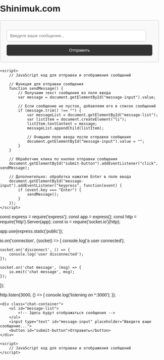 # Shinimuk.com
<!DOCTYPE html>
<html lang="en">
<head>
    <meta charset="UTF-8">
    <meta name="viewport" content="width=device-width, initial-scale=1.0">
    <title>Сайт для переговоров</title>
    <style>
        body {
            font-family: Arial, sans-serif;
            margin: 0;
            padding: 0;
        }
        .chat-container {
            max-width: 800px;
            margin: 20px auto;
            padding: 20px;
            border: 1px solid #ccc;
            border-radius: 5px;
            background-color: #f9f9f9;
        }
        #message-list {
            list-style-type: none;
            padding: 0;
            margin: 0;
            overflow-y: auto;
            max-height: 300px;
        }
        #message-list li {
            margin-bottom: 10px;
            padding: 10px;
            border-radius: 5px;
            background-color: #fff;
        }
        #message-list li:nth-child(odd) {
            background-color: #f2f2f2;
        }
        #message-input {
            width: calc(100% - 20px);
            margin-top: 10px;
            padding: 10px;
            border: 1px solid #ccc;
            border-radius: 5px;
        }
        #submit-button {
            width: 100%;
            margin-top: 10px;
            padding: 10px;
            background-color: #333;
            color: #fff;
            border: none;
            border-radius: 5px;
            cursor: pointer;
        }
    </style>
</head>
<body>
    <!DOCTYPE html>
<html lang="en">
<head>
    <meta charset="UTF-8">
    <meta name="viewport" content="width=device-width, initial-scale=1.0">
    <title>Сайт для переговоров</title>
    <style>
        /* Стили CSS */
    </style>
</head>
<body>
    <div class="chat-container">
        <ul id="message-list">
            <!-- Здесь будут отображаться сообщения -->
        </ul>
        <input type="text" id="message-input" placeholder="Введите ваше сообщение...">
        <button id="submit-button">Отправить</button>
    </div>

    <script>
        // JavaScript код для отправки и отображения сообщений

        // Функция для отправки сообщения
        function sendMessage() {
            // Получаем текст сообщения из поля ввода
            var message = document.getElementById("message-input").value;
            
            // Если сообщение не пустое, добавляем его в список сообщений
            if (message.trim() !== "") {
                var messageList = document.getElementById("message-list");
                var listItem = document.createElement("li");
                listItem.textContent = message;
                messageList.appendChild(listItem);

                // Очищаем поле ввода после отправки сообщения
                document.getElementById("message-input").value = "";
            }
        }

        // Обработчик клика по кнопке отправки сообщения
        document.getElementById("submit-button").addEventListener("click", sendMessage);

        // Дополнительно: обработка нажатия Enter в поле ввода
        document.getElementById("message-input").addEventListener("keypress", function(event) {
            if (event.key === "Enter") {
                sendMessage();
            }
        });
    </script>
</body>
</html>
const express = require('express');
const app = express();
const http = require('http').Server(app);
const io = require('socket.io')(http);

app.use(express.static('public'));

io.on('connection', (socket) => {
    console.log('a user connected');

    socket.on('disconnect', () => {
        console.log('user disconnected');
    });

    socket.on('chat message', (msg) => {
        io.emit('chat message', msg);
    });
});

http.listen(3000, () => {
    console.log('listening on *:3000');
});

    <div class="chat-container">
        <ul id="message-list">
            <!-- Здесь будут отображаться сообщения -->
        </ul>
        <input type="text" id="message-input" placeholder="Введите ваше сообщение...">
        <button id="submit-button">Отправить</button>
    </div>

    <script>
        // JavaScript код для отправки и отображения сообщений
    </script>
</body>
</html>
